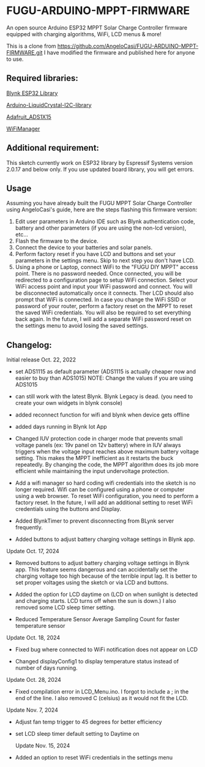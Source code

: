 # FUGU-ARDUINO-MPPT-FIRMWARE
An open source Arduino ESP32 MPPT Solar Charge Controller firmware equipped with charging algorithms, WiFi, LCD menus &amp; more!

This is a clone from https://github.com/AngeloCasi/FUGU-ARDUINO-MPPT-FIRMWARE.git
I have modified the firmware and published here for anyone to use.

## Required libraries:
[Blynk ESP32 Library](https://github.com/blynkkk/blynk-library)

[Arduino-LiquidCrystal-I2C-library](https://github.com/fdebrabander/Arduino-LiquidCrystal-I2C-library)

[Adafruit_ADS1X15](https://github.com/adafruit/Adafruit_ADS1X15)

[WiFiManager](https://github.com/tzapu/WiFiManager)

## Additional requirement:
This sketch currently work on ESP32 library by Espressif Systems version 2.0.17 and below only. If you use updated board library, you will get errors.

## Usage
Assuming you have already built the FUGU MPPT Solar Charge Controller using AngeloCasi's guide, here are the steps flashing this firmware version:
1. Edit user parameters in Arduino IDE such as Blynk authentication code, battery and other parameters (if you are using the non-lcd version), etc...
2. Flash the firmware to the device.
3. Connect the device to your batteries and solar panels.
4. Perform factory reset if you have LCD and buttons and set your parameters in the settings menu. Skip to next step you don't have LCD.
5. Using a phone or Laptop, connect WiFi to the "FUGU DIY MPPT" access point. There is no password needed. Once connected, you will be redirected to a configuration page to setup WiFi connection. Select your WiFi access point and input your WiFi password and connect. You will be disconnected automatically once it connects. Ther LCD should also prompt that WiFi is connected. In case you change the WiFi SSID or password of your router, perform a factory reset on the MPPT to reset the saved WiFi credentials. You will also be required to set everything back again. In the future, I will add a separate WiFi password reset on the settings menu to avoid losing the saved settings.
## Changelog:

Initial release Oct. 22, 2022

* set ADS1115 as default parameter (ADS1115 is actually cheaper now and easier to buy than ADS1015) NOTE: Change the values if you are using ADS1015

* can still work with the latest Blynk. Blynk Legacy is dead. (you need to create your own widgets in blynk console)

* added reconnect function for wifi and blynk when device gets offline

* added days running in Blynk Iot App

* Changed IUV protection code in charger mode that prevents small voltage panels (ex: 19v panel on 12v battery) where in IUV always triggers when the voltage input reaches above maximum battery voltage setting. This makes the MPPT inefficient as it restarts the buck repeatedly. By changing the code, the MPPT algorithm does its job more efficient while maintaining the input undervoltage protection.

* Add a wifi manager so hard coding wifi credentials into the sketch is no longer required. Wifi can be configured using a phone or computer using a web browser. To reset WiFi configuration, you need to perform a factory reset. In the future, I will add an additional setting to reset WiFi credentials using the buttons and Display.

* Added BlynkTimer to prevent disconnecting from BLynk server frequently.

* Added buttons to adjust battery charging voltage settings in Blynk app.

Update Oct. 17, 2024

* Removed buttons to adjust battery charging voltage settings in Blynk app. This feature seems dangerous and can accidentally set the charging voltage too high because of the terrible input lag. It is better to set proper voltages using the sketch or via LCD and buttons.

* Added the option for LCD daytime on (LCD on when sunlight is detected and charging starts. LCD turns off when the sun is down.) I also removed some LCD sleep timer setting.

* Reduced Temperature Sensor Average Sampling Count for faster temperature sensor

Update Oct. 18, 2024

* Fixed bug where connected to WiFi notification does not appear on LCD

* Changed displayConfig1 to display temperature status instead of number of days running.

Update Oct. 28, 2024

* Fixed compilation error in LCD_Menu.ino. I forgot to include a ; in the end of the line. I also removed C (celsius) as it would not fit the LCD.

Update Nov. 7, 2024

* Adjust fan temp trigger to 45 degrees for better efficiency

* set LCD sleep timer default setting to Daytime on

  Update Nov. 15, 2024

* Added an option to reset WiFi credentials in the settings menu
